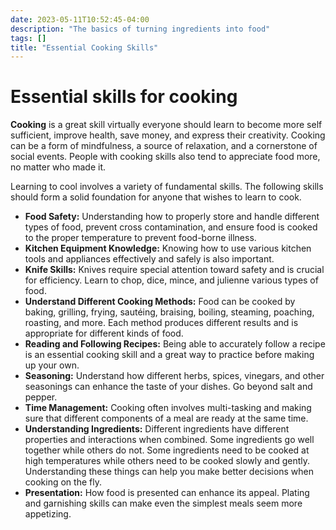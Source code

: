 ```yaml
---
date: 2023-05-11T10:52:45-04:00
description: "The basics of turning ingredients into food"
tags: []
title: "Essential Cooking Skills"
---
```


# Essential skills for cooking

**Cooking** is a great skill virtually everyone should learn to become more self sufficient, improve health, save money, and express their creativity. Cooking can be a form of mindfulness, a source of relaxation, and a cornerstone of social events. People with cooking skills also tend to appreciate food more, no matter who made it.

Learning to cool involves a variety of fundamental skills. The following skills should form a solid foundation for anyone that wishes to learn to cook.

* **Food Safety:** Understanding how to properly store and handle different types of food, prevent cross contamination, and ensure food is cooked to the proper temperature to prevent food-borne illness.
* **Kitchen Equipment Knowledge:** Knowing how to use various kitchen tools and appliances effectively and safely is also important.
* **Knife Skills:** Knives require special attention toward safety and is crucial for efficiency. Learn to chop, dice, mince, and julienne various types of food.
* **Understand Different Cooking Methods:** Food can be cooked by baking, grilling, frying, sautéing, braising, boiling, steaming, poaching, roasting, and more. Each method produces different results and is appropriate for different kinds of food.
* **Reading and Following Recipes:** Being able to accurately follow a recipe is an essential cooking skill and a great way to practice before making up your own.
* **Seasoning:** Understand how different herbs, spices, vinegars, and other seasonings can enhance the taste of your dishes. Go beyond salt and pepper.
* **Time Management:** Cooking often involves multi-tasking and making sure that different components of a meal are ready at the same time.
* **Understanding Ingredients:** Different ingredients have different properties and interactions when combined. Some ingredients go well together while others do not. Some ingredients need to be cooked at high temperatures while others need to be cooked slowly and gently. Understanding these things can help you make better decisions when cooking on the fly.
* **Presentation:** How food is presented can enhance its appeal. Plating and garnishing skills can make even the simplest meals seem more appetizing.
